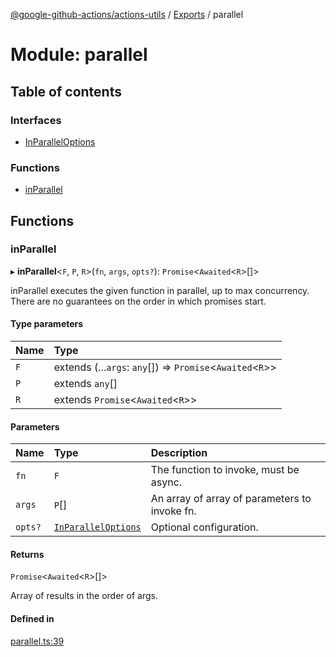 [@google-github-actions/actions-utils](../README.md) / [Exports](../modules.md) / parallel

# Module: parallel

## Table of contents

### Interfaces

- [InParallelOptions](../interfaces/parallel.InParallelOptions.md)

### Functions

- [inParallel](parallel.md#inparallel)

## Functions

### inParallel

▸ **inParallel**<`F`, `P`, `R`\>(`fn`, `args`, `opts?`): `Promise`<`Awaited`<`R`\>[]\>

inParallel executes the given function in parallel, up to max concurrency.
There are no guarantees on the order in which promises start.

#### Type parameters

| Name | Type |
| :------ | :------ |
| `F` | extends (...`args`: `any`[]) => `Promise`<`Awaited`<`R`\>\> |
| `P` | extends `any`[] |
| `R` | extends `Promise`<`Awaited`<`R`\>\> |

#### Parameters

| Name | Type | Description |
| :------ | :------ | :------ |
| `fn` | `F` | The function to invoke, must be async. |
| `args` | `P`[] | An array of array of parameters to invoke fn. |
| `opts?` | [`InParallelOptions`](../interfaces/parallel.InParallelOptions.md) | Optional configuration. |

#### Returns

`Promise`<`Awaited`<`R`\>[]\>

Array of results in the order of args.

#### Defined in

[parallel.ts:39](https://github.com/google-github-actions/actions-utils/blob/main/src/parallel.ts#L39)
